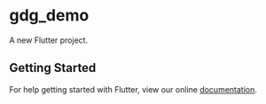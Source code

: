 # gdg_demo

A new Flutter project.

## Getting Started

For help getting started with Flutter, view our online
[documentation](https://flutter.io/).
